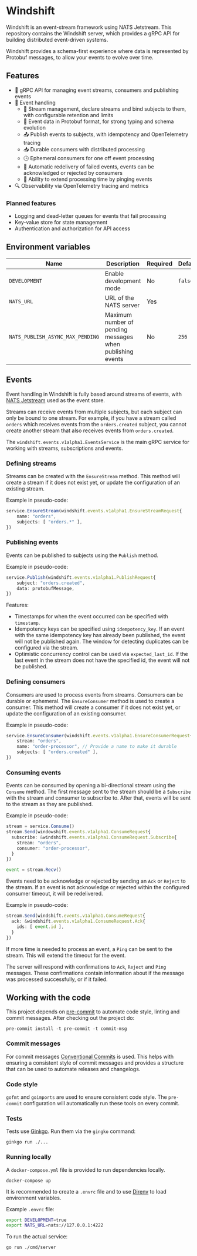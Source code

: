 # Windshift

Windshift is an event-stream framework using NATS Jetstream. This repository
contains the Windshift server, which provides a gRPC API for building
distributed event-driven systems.

Windshift provides a schema-first experience where data is represented by
Protobuf messages, to allow your events to evolve over time.

## Features

- 🔗 gRPC API for managing event streams, consumers and publishing events
- 📨 Event handling
  - 🌊 Stream management, declare streams and bind subjects to them, with
    configurable retention and limits
  - 📄 Event data in Protobuf format, for strong typing and schema evolution
  - 📤 Publish events to subjects, with idempotency and OpenTelemetry tracing
  - 📥 Durable consumers with distributed processing
  - 🕒 Ephemeral consumers for one off event processing
  - 🔄 Automatic redelivery of failed events, events can be acknowledged or
    rejected by consumers
  - 🔔 Ability to extend processing time by pinging events
- 🔍 Observability via OpenTelemetry tracing and metrics

### Planned features

- Logging and dead-letter queues for events that fail processing
- Key-value store for state management
- Authentication and authorization for API access

## Environment variables

| Name                             | Description                                               | Required | Default |
| -------------------------------- | --------------------------------------------------------- | -------- | ------- |
| `DEVELOPMENT`                    | Enable development mode                                   | No       | `false` |
| `NATS_URL`                       | URL of the NATS server                                    | Yes      |         |
| `NATS_PUBLISH_ASYNC_MAX_PENDING` | Maximum number of pending messages when publishing events | No       | `256`   |

## Events

Event handling in Windshift is fully based around streams of events, with
[NATS Jetstream](https://docs.nats.io/nats-concepts/jetstream) used as the
event store.

Streams can receive events from multiple subjects, but each subject can only
be bound to one stream. For example, if you have a stream called `orders` which
receives events from the `orders.created` subject, you cannot create another
stream that also receives events from `orders.created`.

The `windshift.events.v1alpha1.EventsService` is the main gRPC service for
working with streams, subscriptions and events.

### Defining streams

Streams can be created with the `EnsureStream` method. This method will create
a stream if it does not exist yet, or update the configuration of an existing
stream.

Example in pseudo-code:

```typescript
service.EnsureStream(windshift.events.v1alpha1.EnsureStreamRequest{
    name: "orders",
    subjects: [ "orders.*" ],
})
```

### Publishing events

Events can be published to subjects using the `Publish` method.

Example in pseudo-code:

```typescript
service.Publish(windshift.events.v1alpha1.PublishRequest{
    subject: "orders.created",
    data: protobufMessage,
})
```

Features:

- Timestamps for when the event occurred can be specified with `timestamp`.
- Idempotency keys can be specified using `idempotency_key`. If an event with
  the same idempotency key has already been published, the event will not be
  published again. The window for detecting duplicates can be configured via
  the stream.
- Optimistic concurrency control can be used via `expected_last_id`. If the
  last event in the stream does not have the specified id, the event will not
  be published.

### Defining consumers

Consumers are used to process events from streams. Consumers can be durable or
ephemeral. The `EnsureConsumer` method is used to create a consumer.
This method will create a consumer if it does not exist yet, or update the
configuration of an existing consumer.

Example in pseudo-code:

```typescript
service.EnsureConsumer(windshift.events.v1alpha1.EnsureConsumerRequest{
    stream: "orders",
    name: "order-processor", // Provide a name to make it durable
    subjects: [ "orders.created" ],
})
```

### Consuming events

Events can be consumed by opening a bi-directional stream using the `Consume`
method. The first message sent to the stream should be a `Subscribe` with the
stream and consumer to subscribe to. After that, events will be sent to the
stream as they are published.

Example in pseudo-code:

```typescript
stream = service.Consume()
stream.Send(windowshift.events.v1alpha1.ConsumeRequest{
  subscribe: &windshift.events.v1alpha1.ConsumeRequest.Subscribe{
    stream: "orders",
    consumer: "order-processor",
  }
})

event = stream.Recv()
```

Events need to be acknowledge or rejected by sending an `Ack` or `Reject` to
the stream. If an event is not acknowledge or rejected within the configured
consumer timeout, it will be redelivered.

Example in pseudo-code:

```typescript
stream.Send(windshift.events.v1alpha1.ConsumeRequest{
  ack: &windshift.events.v1alpha1.ConsumeRequest.Ack{
    ids: [ event.id ],
  }
})
```

If more time is needed to process an event, a `Ping` can be sent to the stream.
This will extend the timeout for the event.

The server will respond with confirmations to `Ack`, `Reject` and `Ping`
messages. These confirmations contain information about if the message was
processed successfully, or if it failed.

## Working with the code

This project depends on [pre-commit](https://pre-commit.com/) to automate
code style, linting and commit messages. After checking out the project do:

```console
pre-commit install -t pre-commit -t commit-msg
```

### Commit messages

For commit messages [Conventional Commits](https://www.conventionalcommits.org/en/v1.0.0/)
is used. This helps with ensuring a consistent style of commit messages and
provides a structure that can be used to automate releases and changelogs.

### Code style

`gofmt` and `goimports` are used to ensure consistent code style. The
`pre-commit` configuration will automatically run these tools on every commit.

### Tests

Tests use [Ginkgo](https://onsi.github.io/ginkgo/). Run them via the `gingko`
command:

```console
ginkgo run ./...
```

### Running locally

A `docker-compose.yml` file is provided to run dependencies locally.

```console
docker-compose up
```

It is recommended to create a `.envrc` file and to use [Direnv](https://direnv.net/)
to load environment variables.

Example `.envrc` file:

```sh
export DEVELOPMENT=true
export NATS_URL=nats://127.0.0.1:4222
```

To run the actual service:

```console
go run ./cmd/server
```
